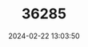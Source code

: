 ---
title: "36285"
category: "Hopea dyeri"
draft: false
date: 2024-02-22 13:03:50
languages:
  Indonesian: ["Bangkirai Tanduk", "Emang Besi", "Omang Terubuk"]
  Malay: ["Luis Palit", "Merawan", "Merawan Hitam", "Pengarawan Pasir", "Selangan Daun Halus", "Selangan Kechil", "Selangan Palit", "Merawan Palit"]
---
